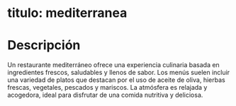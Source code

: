 # titulo: mediterranea

# Descripción
Un restaurante mediterráneo ofrece una experiencia culinaria basada en ingredientes frescos, saludables y llenos de sabor. Los menús suelen incluir una variedad de platos que destacan por el uso de aceite de oliva, hierbas frescas, vegetales, pescados y mariscos. La atmósfera es relajada y acogedora, ideal para disfrutar de una comida nutritiva y deliciosa.